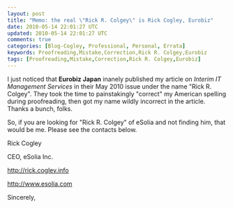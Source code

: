 ```yaml
---           
layout: post
title: "Memo: the real \"Rick R. Colgey\" is Rick Cogley, Eurobiz"
date: 2010-05-14 22:01:27 UTC
updated: 2010-05-14 22:01:27 UTC
comments: true
categories: [Blog-Cogley, Professional, Personal, Errata]
keywords: Proofreading,Mistake,Correction,Rick R. Colgey,Eurobiz
tags: [Proofreading,Mistake,Correction,Rick R. Colgey,Eurobiz]
---
```

 


I just noticed that **Eurobiz Japan** inanely published my article on _Interim IT Management Services_ in their May 2010 issue under the name "Rick R. Colgey". They took the time to painstakingly "correct" my American spelling during proofreading, then got my name wildly incorrect in the article. Thanks a bunch, folks. 




So, if you are looking for "Rick R. Colgey" of eSolia and not finding him, that would be me. Please see the contacts below.




> 




Rick Cogley




CEO, eSolia Inc.




http://rick.cogley.info




http://www.esolia.com 









Sincerely,


